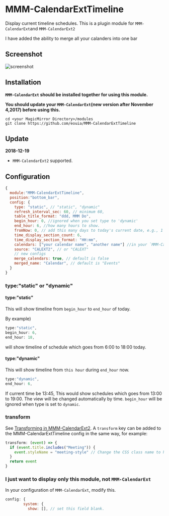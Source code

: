# MMM-CalendarExtTimeline
Display current timeline schedules. This is a plugin module for `MMM-CalendarExt`and `MMM-CalendarExt2`

I have added the ability to merge all your calanders into one bar

## Screenshot ##
![screenshot](https://raw.githubusercontent.com/eouia/MMM-CalendarExtTimeline/master/timeline_static.jpg)

## Installation ##
**`MMM-CalendarExt` should be installed together for using this module.**

**You should update your `MMM-CalendarExt`(new version after November 4,2017) before using this.**

```shell
cd <your MagicMirror Directory>/modules
git clone https://github.com/eouia/MMM-CalendarExtTimeline
```

## Update ##
**2018-12-19**
- `MMM-CalendarExt2` supported.

## Configuration ##
```javascript
{
  module:"MMM-CalendarExtTimeline",
  position:"bottom_bar",
  config: {
    type: "static", // "static", "dynamic"
    refresh_interval_sec: 60, // minimum 60,
    table_title_format: "ddd, MMM Do",
    begin_hour: 0, //ignored when you set type to 'dynamic'
    end_hour: 6, //how many hours to show.
    fromNow: 0, // add this many days to today's current date, e.g., 1 is tomorrow, -1 is yesterday
    time_display_section_count: 6,
    time_display_section_format: "HH:mm",
    calendars: ["your calendar name", "another name"] //in your `MMM-CalendarExt` configuration
    source: "CALEXT2", // or "CALEXT"
    // new configs
    merge_calendars: true, // default is false
    merged_name: "Calendar", // default is "Events"
  }
}
```
### type:"static" or "dynamic"
#### type:"static"
This will show timeline from `begin_hour` to `end_hour` of today.

By example)
```javascript
type:"static",
begin_hour: 6,
end_hour: 18,
```
will show timeline of schedule which goes from 6:00 to 18:00 today.

#### type:"dynamic"
This will show timeline from `this hour` during `end_hour` now.
```javascript
type:"dynamic",
end_hour: 6,
```
If current time be 13:45, This would show schedules which goes from 13:00 to 19:00. The view will be changed automatically by time.
`begin_hour` will be ignored when type is set to `dynamic`.

### transform
See [Transforming in MMM-CalendarExt2](https://github.com/MMM-CalendarExt2/MMM-CalendarExt2/blob/master/docs/Filtering-and-Sorting.md#transforming). A `transform` key can be added to the MMM-CalendarExtTimeline config in the same way, for example:

```javascript
transform: (event) => {
  if (event.title.includes("Meeting")) {
    event.styleName = "meeting-style" // Change the CSS class name to highlight meetings
  }
  return event
}
```


### I just want to display only this module, not `MMM-CalendarExt` ###
In your configuration of `MMM-CalendarExt`, modify this.
```javascript
config: {
        system: {
          show: [], // set this field blank.
```
